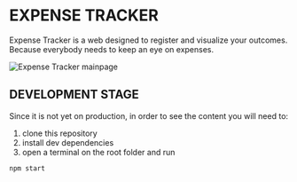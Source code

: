 # EXPENSE TRACKER

Expense Tracker is a web designed to register and visualize your outcomes. Because everybody needs to keep an eye on expenses.

![Expense Tracker mainpage](https://user-images.githubusercontent.com/109638975/213920009-426644e5-9003-4480-b71e-5c2803ccafee.PNG)

## DEVELOPMENT STAGE

Since it is not yet on production, in order to see the content you will need to:
1. clone this repository
2. install dev dependencies
3. open a terminal on the root folder and run
```
npm start
```

